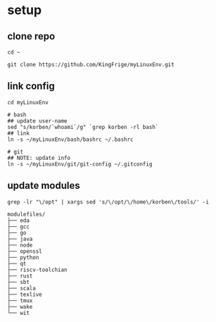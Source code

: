 setup
=====

clone repo
-------------

```
cd ~

git clone https://github.com/KingFrige/myLinuxEnv.git
```

link config
-------------

```
cd myLinuxEnv

# bash
## update user-name
sed "s/korben/`whoami`/g" `grep korben -rl bash`
## link
ln -s ~/myLinuxEnv/bash/bashrc ~/.bashrc

# git
## NOTE: update info
ln -s ~/myLinuxEnv/git/git-config ~/.gitconfig
```

update modules
---------------

```
grep -lr "\/opt" | xargs sed 's/\/opt/\/home\/korben\/tools/' -i

modulefiles/
├── eda
├── gcc
├── go
├── java
├── node
├── openssl
├── python
├── qt
├── riscv-toolchian
├── rust
├── sbt
├── scala
├── texlive
├── tmux
├── wake
└── wit
```
